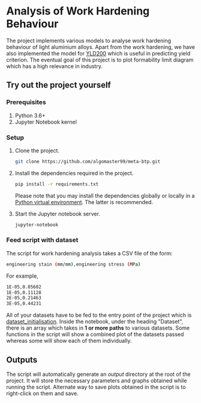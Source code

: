 # Analysis of Work Hardening Behaviour

The project implements various models to analyse work hardening behaviour of
light aluminium alloys. Apart from the work hardening, we have also implemented
the model for [YLD200][yld2000] which is useful in predicting yield criterion.
The eventual goal of this project is to plot formability limit diagram which
has a high relevance in industry.

## Try out the project yourself

### Prerequisites

1. Python 3.6+
2. Jupyter Notebook kernel

### Setup

1. Clone the project.
   ```sh
   git clone https://github.com/algomaster99/meta-btp.git
   ```

2. Install the dependencies required in the project.
   ```sh
   pip install -r requirements.txt
   ```
   Please note that you may install the dependencies globally or locally in a
   [Python virtual environment][virtualenv]. The latter is recommended.

3. Start the Jupyter notebook server.
   ```sh
   jupyter-notebook
   ```

### Feed script with dataset

The script for work hardening analysis takes a CSV file of the form:
```sh
engineering stain (mm/mm),engineering stress (MPa)
```
For example,
```sh
1E-05,0.05602
1E-05,0.11128
2E-05,0.21463
3E-05,0.44231
```

All of your datasets have to be fed to the entry point of the project which
is [dataset_initialisation](dataset_initialisation.ipynb). Inside the notebook,
under the heading "Dataset", there is an array which takes in
**1 or more paths** to various datasets. Some functions in the script will show
a combined plot of the datasets passed whereas some will show each of them
individually.

## Outputs

The script will automatically generate an *output* directory at the root of the
project. It will store the necessary parameters and graphs obtained while
running the script. Alternate way to save plots obtained in the script is to
right-click on them and save.

[yld2000]: https://www.sciencedirect.com/science/article/abs/pii/S0749641902000190
[virtualenv]: https://pypi.org/project/virtualenv/
